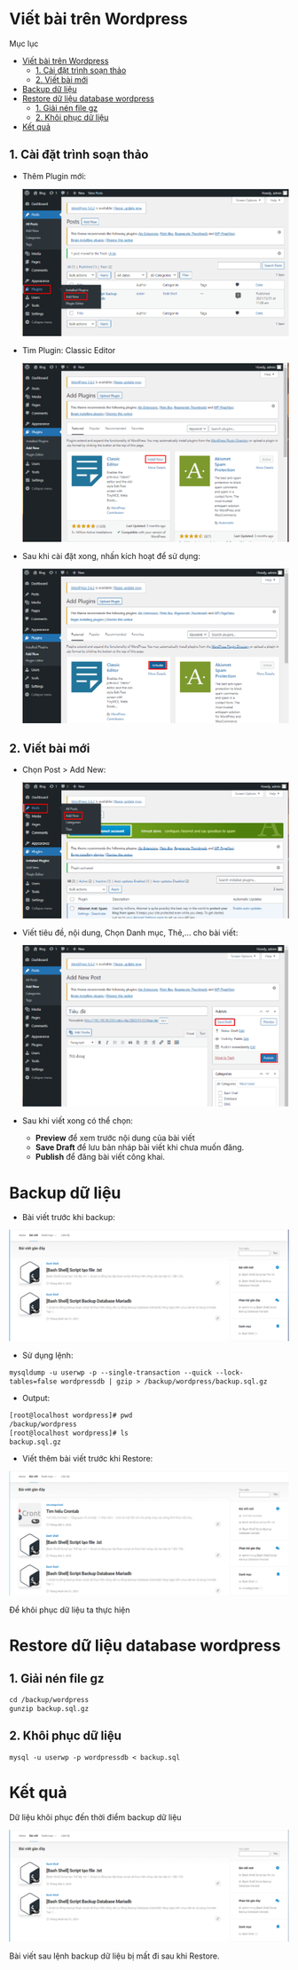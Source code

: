 # Viết bài trên Wordpress

Mục lục
- [Viết bài trên Wordpress](#viết-bài-trên-wordpress)
  - [1. Cài đặt trình soạn thảo](#1-cài-đặt-trình-soạn-thảo)
  - [2. Viết bài mới](#2-viết-bài-mới)
- [Backup dữ liệu](#backup-dữ-liệu)
- [Restore dữ liệu database wordpress](#restore-dữ-liệu-database-wordpress)
  - [1. Giải nén file gz](#1-giải-nén-file-gz)
  - [2. Khôi phục dữ liệu](#2-khôi-phục-dữ-liệu)
- [Kết quả](#kết-quả)

## 1. Cài đặt trình soạn thảo

- Thêm Plugin mới:

  ![](/Linux-Basic/image/plug.png)

- Tìm Plugin: Classic Editor
  
  ![](/Linux-Basic/image/installedit.png)

- Sau khi cài đặt xong, nhấn kích hoạt để sử dụng:
  
  ![](/Linux-Basic/image/activeedit.png)

## 2. Viết bài mới

- Chọn Post > Add New:
  
  ![](/Linux-Basic/image/postwp.png)

- Viết tiêu đề, nội dung, Chọn Danh mục, Thẻ,... cho bài viết:
  
  ![](/Linux-Basic/image/public.png)

- Sau khi viết xong có thể chọn:
  - **Preview** để xem trước nội dung của bài viết
  - **Save Draft** để lưu bản nháp bài viết khi chưa muốn đăng.
  - **Publish** để đăng bài viết công khai.

# Backup dữ liệu
- Bài viết trước khi backup:

![](/Linux-Basic/image/dulieutruockhibackup.png)

- Sử dụng lệnh:
```
mysqldump -u userwp -p --single-transaction --quick --lock-tables=false wordpressdb | gzip > /backup/wordpress/backup.sql.gz
```
- Output:
```
[root@localhost wordpress]# pwd
/backup/wordpress
[root@localhost wordpress]# ls
backup.sql.gz
```

- Viết thêm bài viết trước khi Restore:

![](../image/baiviettruockhikhoiphuc.png)

Để khôi phục dữ liệu ta thực hiện

# Restore dữ liệu database wordpress
## 1. Giải nén file gz
```
cd /backup/wordpress
gunzip backup.sql.gz
```
## 2. Khôi phục dữ liệu
```
mysql -u userwp -p wordpressdb < backup.sql
```
# Kết quả
Dữ liệu khôi phục đến thời điểm backup dữ liệu

![](../image/baivietsaukhoiphuc.png)

Bài viết sau lệnh backup dữ liệu bị mất đi sau khi Restore.